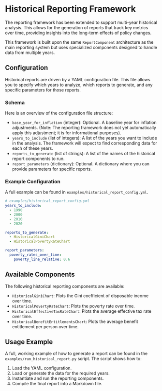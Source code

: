 # Historical Reporting Framework

The reporting framework has been extended to support multi-year historical analysis. This allows for the generation of reports that track key metrics over time, providing insights into the long-term effects of policy changes.

This framework is built upon the same `ReportComponent` architecture as the main reporting system but uses specialized components designed to handle data from multiple years.

## Configuration

Historical reports are driven by a YAML configuration file. This file allows you to specify which years to analyze, which reports to generate, and any specific parameters for those reports.

### Schema

Here is an overview of the configuration file structure:

*   `base_year_for_inflation` (integer): Optional. A baseline year for inflation adjustments. (Note: The reporting framework does not yet automatically apply this adjustment; it is for informational purposes).
*   `years_to_include` (list of integers): A list of the years you want to include in the analysis. The framework will expect to find corresponding data for each of these years.
*   `reports_to_generate` (list of strings): A list of the names of the historical report components to run.
*   `report_parameters` (dictionary): Optional. A dictionary where you can provide parameters for specific reports.

### Example Configuration

A full example can be found in `examples/historical_report_config.yml`.

```yaml
# examples/historical_report_config.yml
years_to_include:
  - 1990
  - 2000
  - 2010
  - 2020

reports_to_generate:
  - HistoricalGiniChart
  - HistoricalPovertyRateChart

report_parameters:
  poverty_rates_over_time:
    poverty_line_relative: 0.6
```

## Available Components

The following historical reporting components are available:

*   `HistoricalGiniChart`: Plots the Gini coefficient of disposable income over time.
*   `HistoricalPovertyRateChart`: Plots the poverty rate over time.
*   `HistoricalEffectiveTaxRateChart`: Plots the average effective tax rate over time.
*   `HistoricalBenefitEntitlementsChart`: Plots the average benefit entitlement per person over time.

## Usage Example

A full, working example of how to generate a report can be found in the `examples/run_historical_report.py` script. The script shows how to:
1.  Load the YAML configuration.
2.  Load or generate the data for the required years.
3.  Instantiate and run the reporting components.
4.  Compile the final report into a Markdown file.
